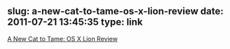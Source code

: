 slug: a-new-cat-to-tame-os-x-lion-review
date: 2011-07-21 13:45:35
type: link
---

[A New Cat to Tame: OS X Lion Review](http://www.macstories.net/mac/a-new-cat-to-tame-os-x-lion-review/)
